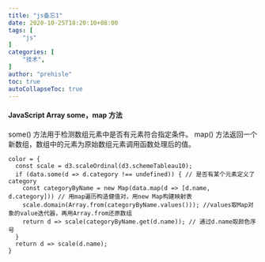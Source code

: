 ```yaml
---
title: "js备忘1"
date: 2020-10-25T18:20:10+08:00
tags: [
    "js"
]
categories: [
    "技术",
]
author: "prehisle"
toc: true
autoCollapseToc: true
---
```


#### JavaScript Array some，map 方法
some() 方法用于检测数组元素中是否有元素符合指定条件。 
map() 方法返回一个新数组，数组中的元素为原始数组元素调用函数处理后的值。  
```
color = {
  const scale = d3.scaleOrdinal(d3.schemeTableau10);
  if (data.some(d => d.category !== undefined)) { // 是否有某个元素定义了category
    const categoryByName = new Map(data.map(d => [d.name, d.category])) // 用map遍历构造健值对，用new Map构建映射表
    scale.domain(Array.from(categoryByName.values())); //values取Map对象的value迭代器，再用Array.from还原数组
    return d => scale(categoryByName.get(d.name)); // 通过d.name取颜色序号
  }
  return d => scale(d.name);
}
```
 